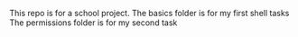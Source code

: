 This repo is for a school project.
The basics folder is for my first shell tasks
The permissions folder is for my second task
